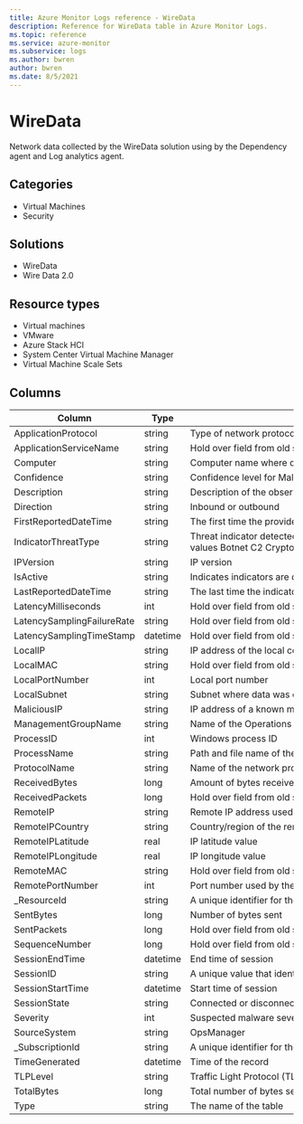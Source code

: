 ```yaml
---
title: Azure Monitor Logs reference - WireData
description: Reference for WireData table in Azure Monitor Logs.
ms.topic: reference
ms.service: azure-monitor
ms.subservice: logs
ms.author: bwren
author: bwren
ms.date: 8/5/2021
---
```


# WireData

 Network data collected by the WireData solution using by the Dependency agent and Log analytics agent.

## Categories

- Virtual Machines
- Security
## Solutions

- WireData
- Wire Data 2.0
## Resource types

- Virtual machines
- VMware
- Azure Stack HCI
- System Center Virtual Machine Manager
- Virtual Machine Scale Sets




## Columns

|Column|Type|Description|
|---|---|---|
|ApplicationProtocol|string|Type of network protocol used|
|ApplicationServiceName|string|Hold over field from old schema - attribute not collected|
|Computer|string|Computer name where data was collected|
|Confidence|string|Confidence level for Malicious IP identification. Values are 0 - 100.|
|Description|string|Description of the observed threat.|
|Direction|string|Inbound or outbound|
|FirstReportedDateTime|string|The first time the provider reported the threat.|
|IndicatorThreatType|string|Threat indicator detected is one of the following values Botnet C2 CryptoMining Darknet DDos MaliciousUrl Malware Phishing Proxy PUA Watchlist.|
|IPVersion|string|IP version|
|IsActive|string|Indicates indicators are deactivated with True or False value.|
|LastReportedDateTime|string|The last time the indicator was seen by Interflow.|
|LatencyMilliseconds|int|Hold over field from old schema - attribute not collected|
|LatencySamplingFailureRate|string|Hold over field from old schema - attribute not collected|
|LatencySamplingTimeStamp|datetime|Hold over field from old schema - attribute not collected|
|LocalIP|string|IP address of the local computer|
|LocalMAC|string|Hold over field from old schema - attribute not collected|
|LocalPortNumber|int|Local port number|
|LocalSubnet|string|Subnet where data was collected|
|MaliciousIP|string|IP address of a known malicious source|
|ManagementGroupName|string|Name of the Operations Manager management group|
|ProcessID|int|Windows process ID|
|ProcessName|string|Path and file name of the process|
|ProtocolName|string|Name of the network protocol used|
|ReceivedBytes|long|Amount of bytes received|
|ReceivedPackets|long|Hold over field from old schema - attribute not collected|
|RemoteIP|string|Remote IP address used by the remote computer|
|RemoteIPCountry|string|Country/region of the remote IP address|
|RemoteIPLatitude|real|IP latitude value|
|RemoteIPLongitude|real|IP longitude value|
|RemoteMAC|string|Hold over field from old schema - attribute not collected|
|RemotePortNumber|int|Port number used by the remote IP address|
|_ResourceId|string|A unique identifier for the resource that the record is associated with|
|SentBytes|long|Number of bytes sent|
|SentPackets|long|Hold over field from old schema - attribute not collected|
|SequenceNumber|long|Hold over field from old schema - attribute not collected|
|SessionEndTime|datetime|End time of session|
|SessionID|string|A unique value that identifies communication session between two IP addresses|
|SessionStartTime|datetime|Start time of session|
|SessionState|string|Connected or disconnected|
|Severity|int|Suspected malware severity|
|SourceSystem|string|OpsManager|
|_SubscriptionId|string|A unique identifier for the subscription that the record is associated with|
|TimeGenerated|datetime|Time of the record|
|TLPLevel|string|Traffic Light Protocol (TLP) Level is one of the defined values White Green Amber Red.|
|TotalBytes|long|Total number of bytes sent during session|
|Type|string|The name of the table|
